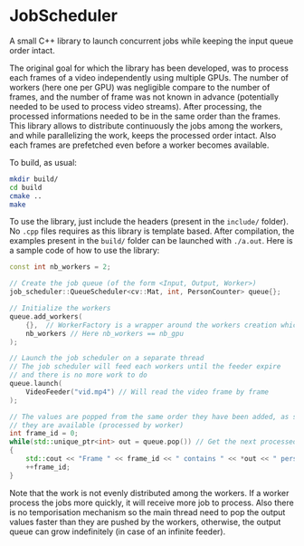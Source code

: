 # JobScheduler

A small C++ library to launch concurrent jobs while keeping the input queue order intact.

The original goal for which the library has been developed, was to process each frames of a video independently using multiple GPUs. The number of workers (here one per GPU) was negligible compare to the number of frames, and the number of frame was not known in advance (potentially needed to be used to process video streams). After processing, the processed informations needed to be in the same order than the frames. This library allows to distribute continuously the jobs among the workers, and while parallelizing the work, keeps the processed order intact. Also each frames are prefetched even before a worker becomes available.

To build, as usual:

```bash
mkdir build/
cd build
cmake ..
make
```

To use the library, just include the headers (present in the `include/` folder). No `.cpp` files requires as this library is template based. After compilation, the examples present in the `build/` folder can be launched with `./a.out`. Here is a sample code of how to use the library:

```cpp
const int nb_workers = 2;

// Create the job queue (of the form <Input, Output, Worker>)
job_scheduler::QueueScheduler<cv::Mat, int, PersonCounter> queue{};

// Initialize the workers
queue.add_workers(
    {},  // WorkerFactory is a wrapper around the workers creation which gives each worker a unique id
    nb_workers // Here nb_workers == nb_gpu
);

// Launch the job scheduler on a separate thread
// The job scheduler will feed each workers until the feeder expire
// and there is no more work to do
queue.launch(
    VideoFeeder("vid.mp4") // Will read the video frame by frame
);

// The values are popped from the same order they have been added, as soon
// they are available (processed by worker)
int frame_id = 0;
while(std::unique_ptr<int> out = queue.pop()) // Get the next processed output
{
    std::cout << "Frame " << frame_id << " contains " << *out << " persons." << std::endl;
    ++frame_id;
}
```

Note that the work is not evenly distributed among the workers. If a worker process the jobs more quickly, it will receive more job to process. Also there is no temporisation mechanism so the main thread need to pop the output values faster than they are pushed by the workers, otherwise, the output queue can grow indefinitely (in case of an infinite feeder).
